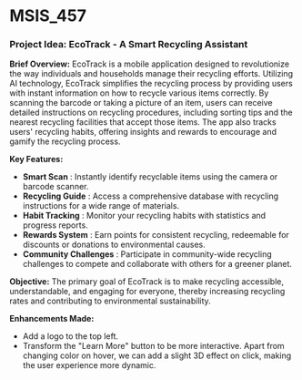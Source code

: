 # MSIS_457


### Project Idea: EcoTrack - A Smart Recycling Assistant

**Brief Overview:**
EcoTrack is a mobile application designed to revolutionize the way individuals and households manage their recycling efforts. Utilizing AI technology, EcoTrack simplifies the recycling process by providing users with instant information on how to recycle various items correctly. By scanning the barcode or taking a picture of an item, users can receive detailed instructions on recycling procedures, including sorting tips and the nearest recycling facilities that accept those items. The app also tracks users' recycling habits, offering insights and rewards to encourage and gamify the recycling process.

**Key Features:**

* **Smart Scan** : Instantly identify recyclable items using the camera or barcode scanner.
* **Recycling Guide** : Access a comprehensive database with recycling instructions for a wide range of materials.
* **Habit Tracking** : Monitor your recycling habits with statistics and progress reports.
* **Rewards System** : Earn points for consistent recycling, redeemable for discounts or donations to environmental causes.
* **Community Challenges** : Participate in community-wide recycling challenges to compete and collaborate with others for a greener planet.

**Objective:**
The primary goal of EcoTrack is to make recycling accessible, understandable, and engaging for everyone, thereby increasing recycling rates and contributing to environmental sustainability.

**Enhancements Made:**

* Add a logo to the top left.
* Transform the "Learn More" button to be more interactive. Apart from changing color on hover, we can add a slight 3D effect on click, making the user experience more dynamic.
